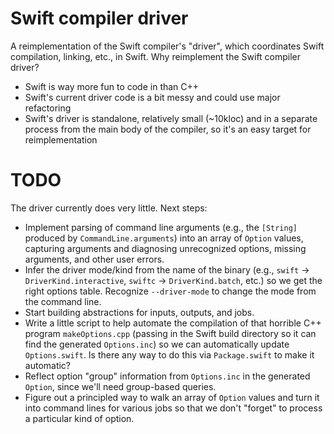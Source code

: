 # Swift compiler driver

A reimplementation of the Swift compiler's "driver", which coordinates Swift compilation,
linking, etc., in Swift. Why reimplement the Swift compiler driver?

* Swift is way more fun to code in than C++
* Swift's current driver code is a bit messy and could use major refactoring
* Swift's driver is standalone, relatively small (~10kloc) and in a separate process from the main body of the compiler, so it's an easy target for reimplementation

# TODO

The driver currently does very little. Next steps:

* Implement parsing of command line arguments (e.g., the `[String]` produced by `CommandLine.arguments`) into an array of `Option` values, capturing arguments and diagnosing unrecognized options, missing arguments, and other user errors.
* Infer the driver mode/kind from the name of the binary (e.g., `swift` -> `DriverKind.interactive`, `swiftc` -> `DriverKind.batch`, etc.) so we get the right options table. Recognize `--driver-mode` to change the mode from the command line.
* Start building abstractions for inputs, outputs, and jobs.
* Write a little script to help automate the compilation of that horrible C++ program `makeOptions.cpp` (passing in the Swift build directory so it can find the generated `Options.inc`) so we can automatically update `Options.swift`. Is there any way to do this via `Package.swift` to make it automatic?
* Reflect option "group" information from `Options.inc` in the generated `Option`, since we'll need group-based queries.
* Figure out a principled way to walk an array of `Option` values and turn it into command lines for various jobs so that we don't "forget" to process a particular kind of option.
